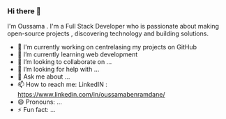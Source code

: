 ### Hi there 👋
I'm Oussama . I'm a Full Stack Developer who is passionate about making open-source projects , discovering technology and building solutions.
<!--
**OussamaBenramdane/OussamaBenramdane** is a ✨ _special_ ✨ repository because its `README.md` (this file) appears on your GitHub profile.

Here are some ideas to get you started:
-->
- 🔭 I'm currently working on centrelasing my projects on GitHub
- 🌱 I’m currently learning web development
- 👯 I’m looking to collaborate on ...
- 🤔 I’m looking for help with ...
- 💬 Ask me about ...
- 📫 How to reach me: LinkedIN : https://www.linkedin.com/in/oussamabenramdane/
- 😄 Pronouns: ...
- ⚡ Fun fact: ...

